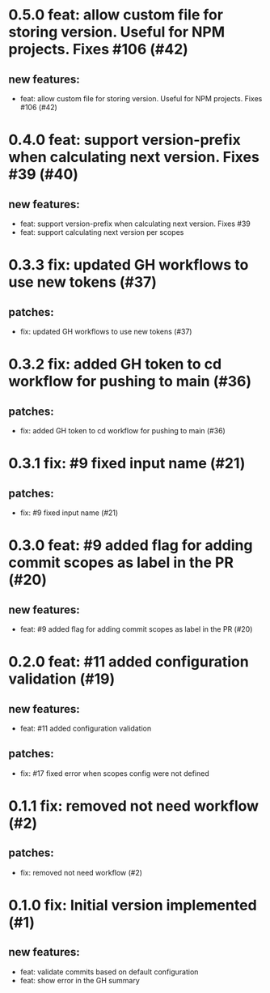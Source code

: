 # 0.5.0 feat: allow custom file for storing version. Useful for NPM projects. Fixes #106 (#42)

## new features:
* feat: allow custom file for storing version. Useful for NPM projects. Fixes #106 (#42)

# 0.4.0 feat: support version-prefix when calculating next version. Fixes #39 (#40)

## new features:
* feat: support version-prefix when calculating next version. Fixes #39
* feat: support calculating next version per scopes

# 0.3.3 fix: updated GH workflows to use new tokens (#37)

## patches:
* fix: updated GH workflows to use new tokens (#37)

# 0.3.2 fix: added GH token to cd workflow for pushing to main (#36)

## patches:
* fix: added GH token to cd workflow for pushing to main (#36)

# 0.3.1 fix: #9 fixed input name (#21)

## patches:
* fix: #9 fixed input name (#21)

# 0.3.0 feat: #9 added flag for adding commit scopes as label in the PR (#20)

## new features:
* feat: #9 added flag for adding commit scopes as label in the PR (#20)

# 0.2.0 feat: #11 added configuration validation (#19)

## new features:
* feat: #11 added configuration validation
## patches:
* fix: #17 fixed error when scopes config were not defined

# 0.1.1 fix: removed not need workflow (#2)

## patches:
* fix: removed not need workflow (#2)

# 0.1.0 fix: Initial version implemented (#1)

## new features:
* feat: validate commits based on default configuration
* feat: show error in the GH summary


